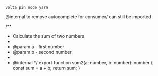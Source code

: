 `volta pin node yarn`

@internal to remove autocomplete for consumer/ can still be imported

/\*\*

- Calculate the sum of two numbers
-
- @param a - first number
- @param b - second number
-
- @internal
  \*/
  export function sum2(a: number, b: number): number {
  const sum = a + b;
  return sum;
  }
